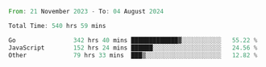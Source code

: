 <!--START_SECTION:waka-->

```rust
From: 21 November 2023 - To: 04 August 2024

Total Time: 540 hrs 59 mins

Go                342 hrs 40 mins █████████████▓░░░░░░░░░░░   55.22 %
JavaScript        152 hrs 24 mins ██████░░░░░░░░░░░░░░░░░░░   24.56 %
Other             79 hrs 33 mins  ███▒░░░░░░░░░░░░░░░░░░░░░   12.82 %
```

<!--END_SECTION:waka-->
